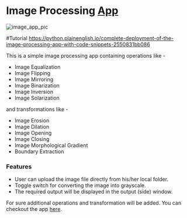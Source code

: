 # Image Processing [App](https://process-image-app.herokuapp.com/)

![image_app_pic](https://user-images.githubusercontent.com/63333753/110889696-a70a8080-8314-11eb-9687-001c6de33888.PNG)

#Tutorial
https://python.plainenglish.io/complete-deployment-of-the-image-processing-app-with-code-snippets-2550831bb086

This is a simple image processing app containing operations like -

- Image Equalization
- Image Flipping
- Image Mirroring
- Image Binarization
- Image Inversion
- Image Solarization

and transformations like -

- Image Erosion
- Image Dilation
- Image Opening
- Image Closing
- Image Morphological Gradient
- Boundary Extraction

### Features

- User can upload the image file directly from his/her local folder.
- Toggle switch for converting the image into grayscale.
- The required output will be displayed in the output (side) window.

For sure additional operations and transformation will be added. You can checkout the app [here](https://process-image-app.herokuapp.com/).
